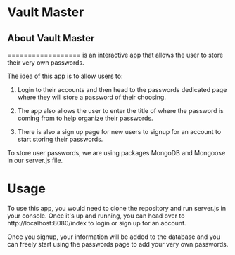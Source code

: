 # Vault Master

## About Vault Master
================== 
is an interactive app that allows the user to store their very own passwords.
 
The idea of this app is to allow users to:

1. Login to their accounts and then head to the passwords dedicated 
page where they will store a password of their choosing. 

2. The app also allows the user to enter the title of where the password is coming from to help organize their passwords. 

3. There is also a sign up page for new users to signup for an account to start storing their passwords. 

To store user passwords, we are using packages MongoDB and Mongoose in our server.js file. 


Usage
======

To use this app, you would need to clone the repository and run server.js in your console. 
Once it's up and running, you can head over to http://localhost:8080/index to login or sign up for an 
account. 

Once you signup, your information will be added to the database and you can freely start using the passwords page to add your very own passwords. 
